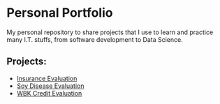 # Personal Portfolio
My personal repository to share projects that I use to learn and practice many I.T. stuffs, from software development to Data Science.

## Projects:
* [Insurance Evaluation](https://github.com/wsbrito/portfolio/blob/master/project-insurance-evaluation/)
* [Soy Disease Evaluation](https://github.com/wsbrito/portfolio/blob/master/soy-disease-evaluation/)
* [WBK Credit Evaluation](https://github.com/wsbrito/portfolio/tree/master/wbk-credit-evaluation/)
